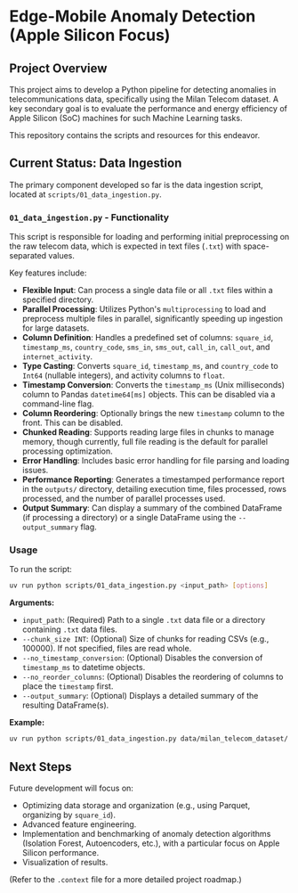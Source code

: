 # Edge-Mobile Anomaly Detection (Apple Silicon Focus)

## Project Overview

This project aims to develop a Python pipeline for detecting anomalies in telecommunications data, specifically using the Milan Telecom dataset. A key secondary goal is to evaluate the performance and energy efficiency of Apple Silicon (SoC) machines for such Machine Learning tasks.

This repository contains the scripts and resources for this endeavor.

## Current Status: Data Ingestion

The primary component developed so far is the data ingestion script, located at `scripts/01_data_ingestion.py`.

### `01_data_ingestion.py` - Functionality

This script is responsible for loading and performing initial preprocessing on the raw telecom data, which is expected in text files (`.txt`) with space-separated values.

Key features include:

*   **Flexible Input**: Can process a single data file or all `.txt` files within a specified directory.
*   **Parallel Processing**: Utilizes Python's `multiprocessing` to load and preprocess multiple files in parallel, significantly speeding up ingestion for large datasets.
*   **Column Definition**: Handles a predefined set of columns: `square_id`, `timestamp_ms`, `country_code`, `sms_in`, `sms_out`, `call_in`, `call_out`, and `internet_activity`.
*   **Type Casting**: Converts `square_id`, `timestamp_ms`, and `country_code` to `Int64` (nullable integers), and activity columns to `float`.
*   **Timestamp Conversion**: Converts the `timestamp_ms` (Unix milliseconds) column to Pandas `datetime64[ms]` objects. This can be disabled via a command-line flag.
*   **Column Reordering**: Optionally brings the new `timestamp` column to the front. This can be disabled.
*   **Chunked Reading**: Supports reading large files in chunks to manage memory, though currently, full file reading is the default for parallel processing optimization.
*   **Error Handling**: Includes basic error handling for file parsing and loading issues.
*   **Performance Reporting**: Generates a timestamped performance report in the `outputs/` directory, detailing execution time, files processed, rows processed, and the number of parallel processes used.
*   **Output Summary**: Can display a summary of the combined DataFrame (if processing a directory) or a single DataFrame using the `--output_summary` flag.

### Usage

To run the script:

```bash
uv run python scripts/01_data_ingestion.py <input_path> [options]
```

**Arguments:**

*   `input_path`: (Required) Path to a single `.txt` data file or a directory containing `.txt` data files.
*   `--chunk_size INT`: (Optional) Size of chunks for reading CSVs (e.g., 100000). If not specified, files are read whole.
*   `--no_timestamp_conversion`: (Optional) Disables the conversion of `timestamp_ms` to datetime objects.
*   `--no_reorder_columns`: (Optional) Disables the reordering of columns to place the `timestamp` first.
*   `--output_summary`: (Optional) Displays a detailed summary of the resulting DataFrame(s).

**Example:**

```bash
uv run python scripts/01_data_ingestion.py data/milan_telecom_dataset/ --output_summary
```

## Next Steps

Future development will focus on:

*   Optimizing data storage and organization (e.g., using Parquet, organizing by `square_id`).
*   Advanced feature engineering.
*   Implementation and benchmarking of anomaly detection algorithms (Isolation Forest, Autoencoders, etc.), with a particular focus on Apple Silicon performance.
*   Visualization of results.

(Refer to the `.context` file for a more detailed project roadmap.)

